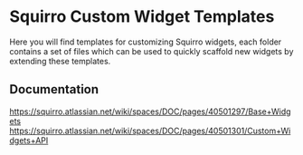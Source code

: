 # Squirro Custom Widget Templates

Here you will find templates for customizing Squirro widgets, each folder contains a set of files which can be used to quickly scaffold new widgets by extending these templates.

## Documentation
https://squirro.atlassian.net/wiki/spaces/DOC/pages/40501297/Base+Widgets
https://squirro.atlassian.net/wiki/spaces/DOC/pages/40501301/Custom+Widgets+API
